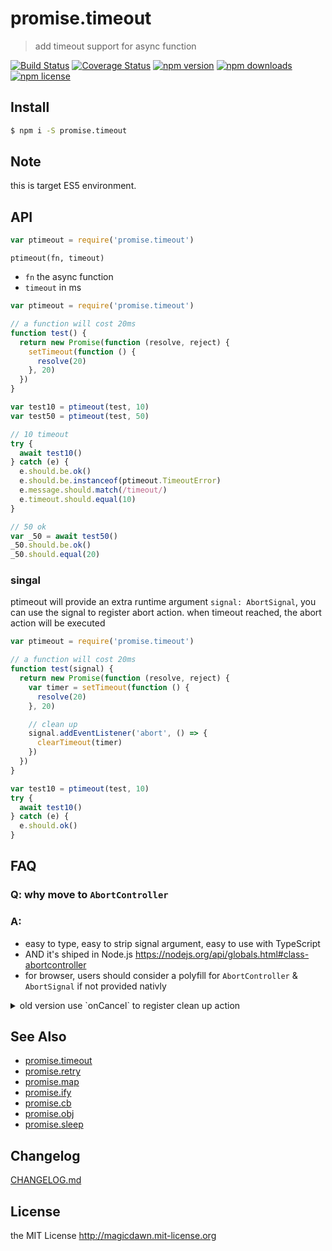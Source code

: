 <!-- AUTO_GENERATED_UNTOUCHED_FLAG -->

# promise.timeout

> add timeout support for async function

[![Build Status](https://img.shields.io/travis/magicdawn/promise.timeout.svg?style=flat-square)](https://travis-ci.org/magicdawn/promise.timeout)
[![Coverage Status](https://img.shields.io/codecov/c/github/magicdawn/promise.timeout.svg?style=flat-square)](https://codecov.io/gh/magicdawn/promise.timeout)
[![npm version](https://img.shields.io/npm/v/promise.timeout.svg?style=flat-square)](https://www.npmjs.com/package/promise.timeout)
[![npm downloads](https://img.shields.io/npm/dm/promise.timeout.svg?style=flat-square)](https://www.npmjs.com/package/promise.timeout)
[![npm license](https://img.shields.io/npm/l/promise.timeout.svg?style=flat-square)](http://magicdawn.mit-license.org)

## Install

```sh
$ npm i -S promise.timeout
```

## Note

this is target ES5 environment.

## API

```js
var ptimeout = require('promise.timeout')
```

`ptimeout(fn, timeout)`

- `fn` the async function
- `timeout` in ms

```js
var ptimeout = require('promise.timeout')

// a function will cost 20ms
function test() {
  return new Promise(function (resolve, reject) {
    setTimeout(function () {
      resolve(20)
    }, 20)
  })
}

var test10 = ptimeout(test, 10)
var test50 = ptimeout(test, 50)

// 10 timeout
try {
  await test10()
} catch (e) {
  e.should.be.ok()
  e.should.be.instanceof(ptimeout.TimeoutError)
  e.message.should.match(/timeout/)
  e.timeout.should.equal(10)
}

// 50 ok
var _50 = await test50()
_50.should.be.ok()
_50.should.equal(20)
```

### singal

ptimeout will provide an extra runtime argument `signal: AbortSignal`, you can use the signal to register abort action.
when timeout reached, the abort action will be executed

```js
var ptimeout = require('promise.timeout')

// a function will cost 20ms
function test(signal) {
  return new Promise(function (resolve, reject) {
    var timer = setTimeout(function () {
      resolve(20)
    }, 20)

    // clean up
    signal.addEventListener('abort', () => {
      clearTimeout(timer)
    })
  })
}

var test10 = ptimeout(test, 10)
try {
  await test10()
} catch (e) {
  e.should.ok()
}
```

## FAQ

### Q: why move to `AbortController`

### A:

- easy to type, easy to strip signal argument, easy to use with TypeScript
- AND it's shiped in Node.js https://nodejs.org/api/globals.html#class-abortcontroller
- for browser, users should consider a polyfill for `AbortController` & `AbortSignal` if not provided nativly

<details><summary>old version use `onCancel` to register clean up action</summary>

### Q: <del>Why onCancel</del>

### A: Think `onCancel` like the AbortController

with `AbortController` you need to

```js
function normalFn(a, r, g, s, controller: AbortController) {
  controller.signal.addEventListener('abort', () => {
    // cancel operations that starts in `normalFn` body
  })
}
```

- and `ptimeout` will call the `controller.abort()` if any timeout exceeds
- and with `onCancel`, you provide a cancel operation to ptimeout, ptimeout will call that

That's the same, and I don't want to depend on an extra package [abort-controller](https://github.com/mysticatea/abort-controller)

</details>

## See Also

- [promise.timeout](https://github.com/magicdawn/promise.timeout)
- [promise.retry](https://github.com/magicdawn/promise.retry)
- [promise.map](https://github.com/magicdawn/promise.map)
- [promise.ify](https://github.com/magicdawn/promise.ify)
- [promise.cb](https://github.com/magicdawn/promise.cb)
- [promise.obj](https://github.com/magicdawn/promise.obj)
- [promise.sleep](https://github.com/magicdawn/promise.sleep)

## Changelog

[CHANGELOG.md](CHANGELOG.md)

## License

the MIT License http://magicdawn.mit-license.org

